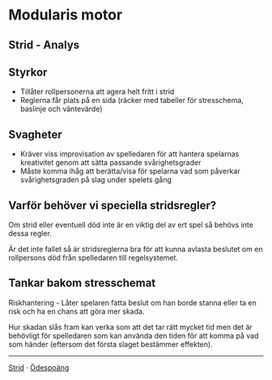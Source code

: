 Modularis motor
===============
Strid - Analys
--------------

Styrkor
-------

* Tillåter rollpersonerna att agera helt fritt i strid
* Reglerna får plats på en sida (räcker med tabeller för stresschema, baslinje och väntevärde)

Svagheter
---------

* Kräver viss improvisation av spelledaren för att hantera spelarnas kreativitet genom att sätta passande svårighetsgrader
* Måste komma ihåg att berätta/visa för spelarna vad som påverkar svårighetsgraden på slag under spelets gång

Varför behöver vi speciella stridsregler?
-----------------------------------------

Om strid eller eventuell död inte är en viktig del av ert spel så behövs inte dessa regler.

Är det inte fallet så är stridsreglerna bra för att kunna avlasta beslutet om en rollpersons död från spelledaren till regelsystemet.

Tankar bakom stresschemat
-------------------------

Riskhantering - Låter spelaren fatta beslut om han borde stanna eller ta en risk och ha en chans att göra mer skada.

Hur skadan slås fram kan verka som att det tar rätt mycket tid men det är behövligt för spelledaren som kan använda den tiden för att komma på vad som händer (eftersom det första slaget bestämmer effekten).

---

[Strid](Strid) · [Ödespoäng](Odespoang)
